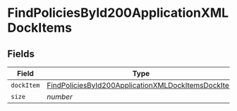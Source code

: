 # FindPoliciesById200ApplicationXMLDockItems


## Fields

| Field                                                                                                                               | Type                                                                                                                                | Required                                                                                                                            | Description                                                                                                                         | Example                                                                                                                             |
| ----------------------------------------------------------------------------------------------------------------------------------- | ----------------------------------------------------------------------------------------------------------------------------------- | ----------------------------------------------------------------------------------------------------------------------------------- | ----------------------------------------------------------------------------------------------------------------------------------- | ----------------------------------------------------------------------------------------------------------------------------------- |
| `dockItem`                                                                                                                          | [FindPoliciesById200ApplicationXMLDockItemsDockItem](../../models/operations/findpoliciesbyid200applicationxmldockitemsdockitem.md) | :heavy_minus_sign:                                                                                                                  | N/A                                                                                                                                 |                                                                                                                                     |
| `size`                                                                                                                              | *number*                                                                                                                            | :heavy_minus_sign:                                                                                                                  | N/A                                                                                                                                 | 1                                                                                                                                   |